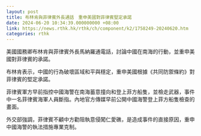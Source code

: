 ```yaml
---
layout: post
title: 布林肯與菲律賓外長通話　重申美國對菲律賓堅定承諾
date: 2024-06-20 10:34:39.000000000 +08:00
link: https://news.rthk.hk/rthk/ch/component/k2/1758249-20240620.htm
categories: rthk
---
```


美國國務卿布林肯與菲律賓外長馬納羅通電話，討論中國在南海的行動，並重申美國對菲律賓的承諾。

布林肯表示，中國的行為破壞區域和平與穩定，重申美國根據《共同防禦條約》對菲律賓的堅定承諾。

菲律賓軍方早前指控中國海警在南海蓄意撞向和登上菲方船隻，並檢走武器，事件中一名菲律賓海軍人員斷指。內地官方傳媒早前公開中國海警登上菲方船隻檢查的畫面。

外交部強調，菲律賓不顧中方勸阻執意侵闖仁愛礁，是造成事件的直接原因，重申中國海警的執法措施專業克制。
